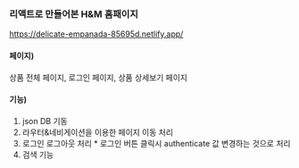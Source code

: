 ### 리액트로 만들어본 H&M 홈패이지
https://delicate-empanada-85695d.netlify.app/


#### 페이지)
상품 전체 페이지, 로그인 페이지, 상품 상세보기 페이지


#### 기능)
1. json DB 기동
2. 라우터&네비게이션을 이용한 페이지 이동 처리
3. 로그인 로그아웃 처리 * 로그인 버튼 클릭시 authenticate 값 변경하는 것으로 처리
4. 검색 기능
